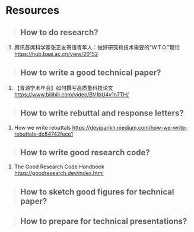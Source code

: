 # Resources

> ## How to do research?
1. 腾讯首席科学家张正友寄语青年人：做好研究和技术需要的“W.T.O.”理论 https://hub.baai.ac.cn/view/20152

> ## How to write a good technical paper?
1. 【青源学术年会】如何撰写高质量科技论文 https://www.bilibili.com/video/BV1bU4y1n7TH/

> ## How to write rebuttal and response letters?
1. How we write rebuttals https://deviparikh.medium.com/how-we-write-rebuttals-dc84742fece1

> ## How to write good research code?
1. The Good Research Code Handbook https://goodresearch.dev/index.html

> ## How to sketch good figures for technical paper?

> ## How to prepare for technical presentations?
